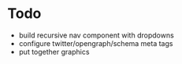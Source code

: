 # Todo

 - build recursive nav component with dropdowns
 - configure twitter/opengraph/schema meta tags
 - put together graphics